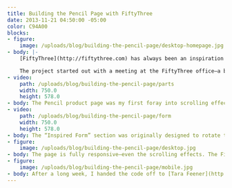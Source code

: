 ```yaml
---
title: Building the Pencil Page with FiftyThree
date: 2013-11-21 04:50:00 -05:00
color: C94A00
blocks:
- figure:
    image: /uploads/blog/building-the-pencil-page/desktop-homepage.jpg
- body: |-
    [FiftyThree](http://fiftythree.com) has always been an inspiration of mine—their dedication to craft is admirable. When they asked me to work with them on the product page for their first piece of hardware, [Pencil](http://fiftythree.com/pencil), I jumped at the opportunity.

    The project started out with a meeting at the FiftyThree office—a beautiful loft in Tribeca. [KJ Chun](http://twitter.com/kjchun) walked me through the design he prepared for the page and [Ian Curry](http://twitter.com/heavymeta) showed me a few interaction prototypes for the fancier sections. I wore the serious professional face, but on the inside, I felt like a kid on Christmas Eve, and Santa was giving me a sneak peek at all my presents.
- video:
    path: /uploads/blog/building-the-pencil-page/parts
    width: 750.0
    height: 578.0
- body: The Pencil product page was my first foray into scrolling effects—no pressure. I’ve never been a fan of scrolling effects, mainly because most implementations hijack the scrollbar. With that in mind, I coded it in a way that would maintain the integrity of the scroll, while still surprising the viewer. I wanted the parts to reveal themselves as if you could feel them sliding out. The animation works when resizing the window as well, so if you drag from the bottom, you can actually pull the pencil apart.
- video:
    path: /uploads/blog/building-the-pencil-page/form
    width: 750.0
    height: 578.0
- body: The “Inspired Form” section was originally designed to rotate the pencil with the horizontal tracking of the cursor, but it felt unnatural. If someone were to scroll the entirety of the page, they might miss it, as it required them to stop and move their cursor perpendicular to the scroll. As an alternative, I experimented with scrolling to rotate the pencil, so everyone would discover it. The pencil starts by facing left and rotates a full 180 degrees, exposing the front of the pencil half-way through. Luckily, this accomplished the natural feel I’m always aiming for in my work.
- figure:
    image: /uploads/blog/building-the-pencil-page/desktop.jpg
- body: The page is fully responsive—even the scrolling effects. The FiftyThree team was open to suggestions on how to reflow the content across each breakpoint. I took a few cues from their existing product pages for consistency, but also tried a couple new directions of my own.
- figure:
    image: /uploads/blog/building-the-pencil-page/mobile.jpg
- body: After a long week, I handed the code off to [Tara Feener](http://twitter.com/tfeener) and [Scott Olson](http://twitter.com/gscottolson), who prepared it for production. Not knowing when it would launch, I continued with my other work, but kept an eye on the site. A few Twitter mentions started to roll in and I knew it was live. I couldn’t be happier with the end result, as well as the response. It was an absolute privilege working with the FiftyThree team and tagging along for a small part of their adventure.
---
```

